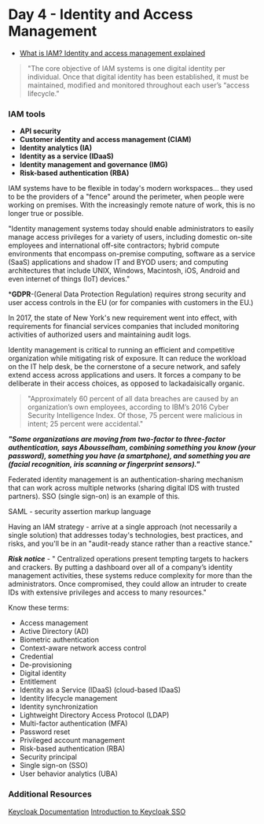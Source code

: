 # Day 4 - Identity and Access Management

* [What is IAM? Identity and access management explained](https://www.csoonline.com/article/2120384/what-is-iam-identity-and-access-management-explained.html)

> "The core objective of IAM systems is one digital identity per individual. Once that digital identity has been established, it must be maintained, modified and monitored throughout each user’s “access lifecycle.” 

### IAM tools
* **API security**
* **Customer identity and access management (CIAM)**
* **Identity analytics (IA)**
* **Identity as a service (IDaaS)**
* **Identity management and governance (IMG)**
* **Risk-based authentication (RBA)**

IAM systems have to be flexible in today's modern workspaces... they used to be the providers of a "fence" around the perimeter, when people were working on premises. With the increasingly remote nature of work, this is no longer true or possible.

"Identity management systems today should enable administrators to easily manage access privileges for a variety of users, including domestic on-site employees and international off-site contractors; hybrid compute environments that encompass on-premise computing, software as a service (SaaS) applications and shadow IT and BYOD users; and computing architectures that include UNIX, Windows, Macintosh, iOS, Android and even internet of things (IoT) devices."

***GDPR**-(General Data Protection Regulation) requires strong security and user access controls in the EU (or for companies with customers in the EU.)

In 2017, the state of New York's new requirement went into effect, with requirements for financial services companies that included monitoring activities of authorized users and maintaining audit logs. 

Identity management is critical to running an efficient and competitive organization while mitigating risk of exposure. It can reduce the workload on the IT help desk, be the cornerstone of a secure network, and safely extend access across applications and users. It forces a company to be deliberate in their access choices, as opposed to lackadaisically organic. 

> "Approximately 60 percent of all data breaches are caused by an organization’s own employees, according to IBM’s 2016 Cyber Security Intelligence Index. Of those, 75 percent were malicious in intent; 25 percent were accidental."

***"Some organizations are moving from two-factor to three-factor authentication, says Abousselham, combining something you know (your password), something you have (a smartphone), and something you are (facial recognition, iris scanning or fingerprint sensors)."***

Federated identity management is an authentication-sharing mechanism that can work across multiple networks (sharing digital IDS with trusted partners).  SSO (single sign-on) is an example of this. 

SAML - security assertion markup language

Having an IAM strategy - arrive at a single approach (not necessarily a single solution) that addresses today's technologies, best practices, and risks, and you'll be in an "audit-ready stance rather than a reactive stance."

***Risk notice*** - " Centralized operations present tempting targets to hackers and crackers. By putting a dashboard over all of a company’s identity management activities, these systems reduce complexity for more than the administrators. Once compromised, they could allow an intruder to create IDs with extensive privileges and access to many resources."

Know these terms:</br>
* Access management
* Active Directory (AD)
* Biometric authentication
* Context-aware network access control
* Credential
* De-provisioning
* Digital identity
* Entitlement
* Identity as a Service (IDaaS) (cloud-based IDaaS)
* Identity lifecycle management
* Identity synchronization
* Lightweight Directory Access Protocol (LDAP)
* Multi-factor authentication (MFA)
* Password reset
* Privileged account management
* Risk-based authentication (RBA)
* Security principal
* Single sign-on (SSO)
* User behavior analytics (UBA)

### Additional Resources
[Keycloak Documentation](https://www.keycloak.org/documentation)
[Introduction to Keycloak SSO](https://www.youtube.com/watch?v=5MQoJZKXM_s&feature=youtu.be)

